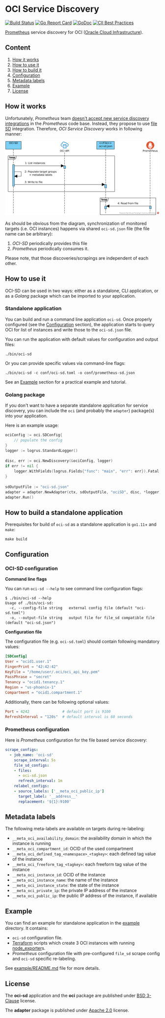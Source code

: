 # OCI Service Discovery

[![Build Status](https://travis-ci.org/sw-samuraj/oci-sd.svg?branch=master)](https://travis-ci.org/sw-samuraj/oci-sd)
[![Go Report Card](https://goreportcard.com/badge/github.com/sw-samuraj/oci-sd)](https://goreportcard.com/badge/github.com/sw-samuraj/oci-sd)
[![GoDoc](https://godoc.org/github.com/sw-samuraj/oci-sd/oci?status.svg)](https://godoc.org/github.com/sw-samuraj/oci-sd/oci)
[![CII Best Practices](https://bestpractices.coreinfrastructure.org/projects/2185/badge)](https://bestpractices.coreinfrastructure.org/projects/2185)

[Prometheus](https://github.com/prometheus/prometheus) service discovery for OCI ([Oracle Cloud Infrastructure](https://cloud.oracle.com/iaas)).

## Content

1. [How it works](#how-it-works)
1. [How to use it](#how-to-use-it)
1. [How to build it](#how-to-build-a-standalone-application)
1. [Configuration](#configuration)
1. [Metadata labels](#metadata-labels)
1. [Example](#example)
1. [License](#license)

## How it works

Unfortunately, _Prometheus_ team [doesn't accept new service discovery
integrations](https://github.com/prometheus/prometheus/issues/4322#issuecomment-401828508) in the _Prometheus_
code base. Instead, they propose to use [file
SD](https://prometheus.io/docs/prometheus/latest/configuration/configuration/#%3Cfile_sd_config%3E) integration.
Therefore, _OCI Service Discovery_ works in following manner:

![OCI-SD sequence diagram](docs/OCI-SD-sequence.png)

As should be obvious from the diagram, synchronization of monitored targets (i.e. OCI instances) happens via shared
`oci-sd.json` file (the file name can be arbitrary):

1. _OCI-SD_ periodically provides this file
1. _Prometheus_ periodically consumes it.

Please note, that those discoveries/scrapings are independent of each other.

## How to use it

OCI-SD can be used in two ways: either as a standalone, CLI application, or as a _Golang_ package which can
be imported to your application.

### Standalone application

You can build and run a command line application `oci-sd`. Once properly configured (see the
[Configuration](#oci-sd-configuration) section), the application starts to query OCI for list of instances
and write those to the `oci-sd.json` file.

You can run the application with default values for configuration and output files:

    ./bin/oci-sd

Or you can provide specific values via command-line flags:

    ./bin/oci-sd -c conf/oci-sd.toml -o conf/prometheus-sd.json

See an [Example](#example) section for a practical example and tutorial.

### Golang package

If you don't want to have a separate standalone application for service discovery, you can include the `oci`
(and probably the `adapter`) package(s) into your application.

Here is an example usage:

```go
ociConfig := oci.SDConfig{
    // populate the config
}
logger := logrus.StandardLogger()

disc, err := oci.NewDiscovery(&ociConfig, logger)
if err != nil {
    logger.WithFields(logrus.Fields{"func": "main", "err": err}).Fatal("can't create OCI discovery")
}

sdOutputFile := "oci-sd.json"
adapter = adapter.NewAdapter(ctx, sdOutputFile, "ociSD", disc, *logger)
adapter.Run()
```

## How to build a standalone application

Prerequisites for build of `oci-sd` as a standalone application is `go1.11`+ and `make`:

    make build

## Configuration

### OCI-SD configuration

**Command line flags**

You can run `oci-sd --help` to see command line configuration flags:

    $ ./bin/oci-sd --help
    Usage of ./bin/oci-sd:
      -c, --config-file string   external config file (default "oci-sd.toml")
      -o, --output-file string   output file for file_sd compatible file (default "oci-sd.json")

**Configuration file**

The configuration file (e.g. `oci-sd.toml`) should contain following mandatory values:

```toml
[SDConfig]
User = "ocid1.user.1"
FingerPrint = "42:42:42"
KeyFile = "/home/user/.oci/oci_api_key.pem"
PassPhrase = "secret"
Tenancy = "ocid1.tenancy.1"
Region = "us-phoenix-1"
Compartment = "ocid1.compartment.1"
```

Additionally, there can be following optional values:

```toml
Port = 4242               # default port is 9100
RefreshInterval = "120s"  # default interval is 60 seconds
```

### Prometheus configuration

Here is _Prometheus_ configuration for the file based service discovery:

```yaml
scrape_configs:
  - job_name: 'oci-sd'
    scrape_interval: 5s
    file_sd_configs:
    - files:
      - oci-sd.json
      refresh_interval: 1m
    relabel_configs:
    - source_labels: ['__meta_oci_public_ip']
      target_label: '__address__'
      replacement: '${1}:9100'
```

## Metadata labels

The following meta-labels are available on targets during re-labeling:

* `__meta_oci_availability_domain`: the availability domain in which the instance is running
* `__meta_oci_compartment_id`: OCID of the used compartment
* `__meta_oci_defined_tag_<namespace>_<tagkey>`: each defined tag value of the instance
* `__meta_oci_freeform_tag_<tagkey>`: each freeform tag value of the instance
* `__meta_oci_instance_id`: OCID of the instance
* `__meta_oci_instance_name`: the name of the instance
* `__meta_oci_instance_state`: the state of the instance
* `__meta_oci_private_ip`: the private IP address of the instance
* `__meta_oci_public_ip`: the public IP address of the instance, if available

## Example

You can find an example for standalone application in the [example](example) directory. It contains:

* `oci-sd` configuration file.
* [Terraform](//www.terraform.io/) scripts which create 3 OCI instances with running
  [node_exporter](//github.com/prometheus/node_exporter)s.
* _Prometheus_ configuration file with pre-configured `file_sd` scrape config and `oci-sd` specific re-labeling.

See [example/README.md](example/README.md) file for more details.

## License

The **oci-sd** application and the **oci** package are published under
[BSD 3-Clause](http://opensource.org/licenses/BSD-3-Clause) license.

The **adapter** package is published under [Apache 2.0](http://www.apache.org/licenses/LICENSE-2.0) license.
